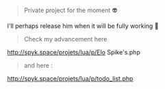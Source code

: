 > Private project for the moment :alien:

I'll perhaps release him when it will be fully working :turtle:

> Check my advancement here 

  http://spyk.space/projets/lua/p/Elo Spike's.php
  
> and here :

  http://spyk.space/projets/lua/p/todo_list.php
